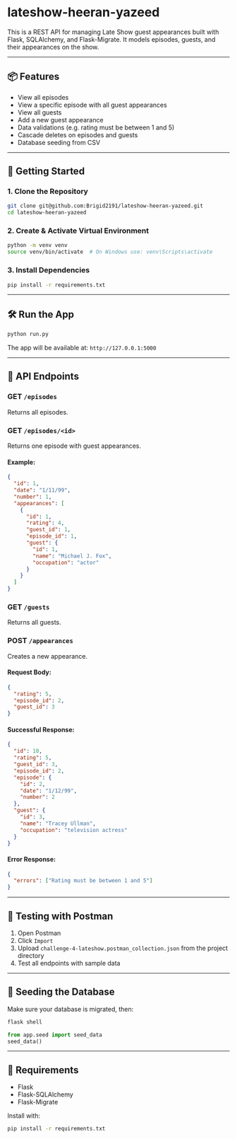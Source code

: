 # lateshow-heeran-yazeed

This is a REST API for managing Late Show guest appearances built with Flask, SQLAlchemy, and Flask-Migrate. It models episodes, guests, and their appearances on the show.

---

## 📦 Features

* View all episodes
* View a specific episode with all guest appearances
* View all guests
* Add a new guest appearance
* Data validations (e.g. rating must be between 1 and 5)
* Cascade deletes on episodes and guests
* Database seeding from CSV

---

## 🏁 Getting Started

### 1. Clone the Repository

```bash
git clone git@github.com:Brigid2191/lateshow-heeran-yazeed.git
cd lateshow-heeran-yazeed
```

### 2. Create & Activate Virtual Environment

```bash
python -m venv venv
source venv/bin/activate  # On Windows use: venv\Scripts\activate
```

### 3. Install Dependencies

```bash
pip install -r requirements.txt
```

---

## 🛠️ Run the App

```bash
python run.py
```

The app will be available at: `http://127.0.0.1:5000`

---

## 🔁 API Endpoints

### GET `/episodes`

Returns all episodes.

### GET `/episodes/<id>`

Returns one episode with guest appearances.

#### Example:

```json
{
  "id": 1,
  "date": "1/11/99",
  "number": 1,
  "appearances": [
    {
      "id": 1,
      "rating": 4,
      "guest_id": 1,
      "episode_id": 1,
      "guest": {
        "id": 1,
        "name": "Michael J. Fox",
        "occupation": "actor"
      }
    }
  ]
}
```

### GET `/guests`

Returns all guests.

### POST `/appearances`

Creates a new appearance.

#### Request Body:

```json
{
  "rating": 5,
  "episode_id": 2,
  "guest_id": 3
}
```

#### Successful Response:

```json
{
  "id": 10,
  "rating": 5,
  "guest_id": 3,
  "episode_id": 2,
  "episode": {
    "id": 2,
    "date": "1/12/99",
    "number": 2
  },
  "guest": {
    "id": 3,
    "name": "Tracey Ullman",
    "occupation": "television actress"
  }
}
```

#### Error Response:

```json
{
  "errors": ["Rating must be between 1 and 5"]
}
```

---

## 🧪 Testing with Postman

1. Open Postman
2. Click `Import`
3. Upload `challenge-4-lateshow.postman_collection.json` from the project directory
4. Test all endpoints with sample data

---

## 🧬 Seeding the Database

Make sure your database is migrated, then:

```bash
flask shell
```

```python
from app.seed import seed_data
seed_data()
```

---

## 📄 Requirements

* Flask
* Flask-SQLAlchemy
* Flask-Migrate

Install with:

```bash
pip install -r requirements.txt 
```
